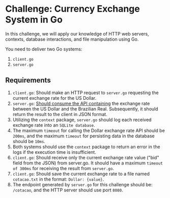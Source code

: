 # Challenge: Currency Exchange System in Go

In this challenge, we will apply our knowledge of HTTP web servers, contexts, database interactions, and file manipulation using Go.

You need to deliver two Go systems:

1. `client.go`
1. `server.go`

## Requirements

1. `client.go`: Should make an HTTP request to `server.go` requesting the current exchange rate for the US Dollar.
1. `server.go`: [Should consume the API containing](https://economia.awesomeapi.com.br/json/last/USD-BRL) the exchange rate between the US Dollar and the Brazilian Real. Subsequently, it should return the result to the client in JSON format.
1. Utilizing the `context` package, `server.go` should log each received exchange rate into an `SQLite database`.
1. The maximum `timeout` for calling the Dollar exchange rate API should be `200ms`, and the maximum `timeout` for persisting data in the database should be `10ms`.
1. Both systems should use the `context` package to return an error in the logs if the execution time is insufficient.
1. `client.go`: Should receive only the current exchange rate value ("bid" field from the JSON) from server.go. It should have a maximum `timeout of 300ms` for receiving the result from `server.go`.
1. `client.go`: Should save the current exchange rate to a file named `cotacao.txt` in the format: `Dollar: {value}`.
1. The endpoint generated by `server.go` for this challenge should be: `/cotacao`, and the HTTP server should use port `8080`.
